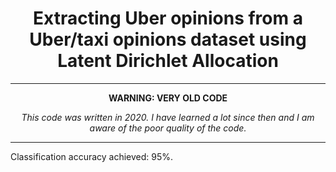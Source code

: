 <b><h1 align="center">Extracting Uber opinions from a Uber/taxi opinions dataset using Latent Dirichlet Allocation</h1></b>

<hr>

<b><p align="center">WARNING: VERY OLD CODE</p></b>
<i><p align="center">This code was written in 2020. I have learned a lot since then and I am aware of the poor quality of the code.</p></i>

<hr>

Classification accuracy achieved: 95%.
